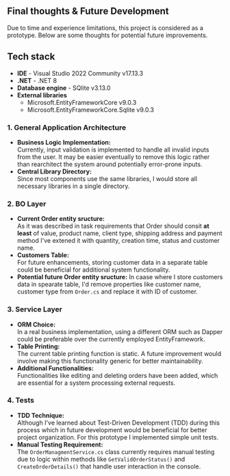 ## Final thoughts & Future Development
Due to time and experience limitations, this project is considered as a prototype. Below are some thoughts for potential future improvements.

## Tech stack
- **IDE** - Visual Studio 2022 Community v17.13.3
- **.NET** - .NET 8
- **Database engine** - SQlite v3.13.0
- **External libraries**
    - Microsoft.EntityFrameworkCore v9.0.3
    - Microsoft.EntityFrameworkCore.Sqlite v9.0.3

### 1. General Application Architecture
- **Business Logic Implementation:**  
    Currently, input validation is implemented to handle all invalid inputs from the user. It may be easier eventually to remove this logic rather than rearchitect the system around potentially error-prone inputs.
- **Central Library Directory:**  
    Since most components use the same libraries, I would store all necessary libraries in a single directory.

### 2. BO Layer
- **Current Order entity sructure:**  
    As it was described in task requirements that Order should consit **at least** of value, product name, client type, shipping address and payment method I've extened it with quantity, creation time, status and customer name.
- **Customers Table:**  
    For future enhancements, storing customer data in a separate table could be beneficial for additional system functionality.
- **Potential future Order entity sructure:**
    In caase where I store customers data in spearate table, I'd remove properties like customer name, customer type from `Order.cs` and replace it with ID of customer.

### 3. Service Layer
- **ORM Choice:**  
    In a real business implementation, using a different ORM such as Dapper could be preferable over the currently employed EntityFramework.
- **Table Printing:**  
    The current table printing function is static. A future improvement would involve making this functionality generic for better maintainability.
- **Additional Functionalities:**  
    Functionalities like editing and deleting orders have been added, which are essential for a system processing external requests.

### 4. Tests
- **TDD Technique:**  
    Although I've learned about Test-Driven Development (TDD) during this process which in future development would be beneficial for better project organization. For this prototype I implemented simple unit tests.
- **Manual Testing Requirement:**  
    The `OrderManagmentService.cs` class currently requires manual testing due to logic within methods like `GetValidOrderStatus()` and `CreateOrderDetails()` that handle user interaction in the console.